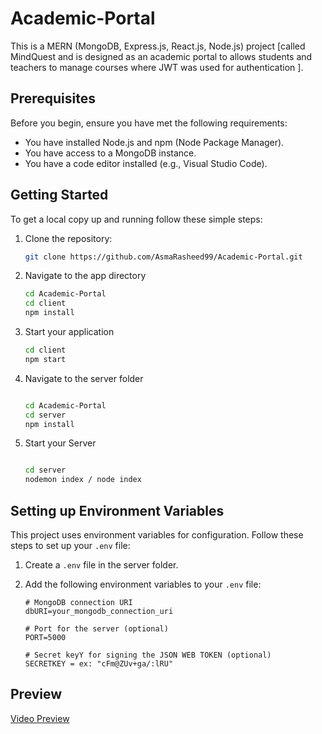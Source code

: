 # Academic-Portal

This is a MERN (MongoDB, Express.js, React.js, Node.js) project [called MindQuest and is designed as an academic portal to allows students and teachers to manage courses where JWT was used for authentication ].

## Prerequisites

Before you begin, ensure you have met the following requirements:

- You have installed Node.js and npm (Node Package Manager).
- You have access to a MongoDB instance.
- You have a code editor installed (e.g., Visual Studio Code).

## Getting Started

To get a local copy up and running follow these simple steps:

1. Clone the repository:

   ```bash
   git clone https://github.com/AsmaRasheed99/Academic-Portal.git


2. Navigate to the app directory

   ```bash
   cd Academic-Portal
   cd client
   npm install

3. Start your application

   ```bash
   cd client
   npm start

4. Navigate to the server folder

   ```bash
   
   cd Academic-Portal
   cd server
   npm install

5. Start your Server


   ```bash

   cd server
   nodemon index / node index


## Setting up Environment Variables

This project uses environment variables for configuration. Follow these steps to set up your `.env` file:

1. Create a `.env` file in the server folder.

2. Add the following environment variables to your `.env` file:

   ```plaintext
   # MongoDB connection URI
   dbURI=your_mongodb_connection_uri

   # Port for the server (optional)
   PORT=5000

   # Secret keyY for signing the JSON WEB TOKEN (optional)
   SECRETKEY = ex: "cFm@ZUv+ga/:lRU"

## Preview

[Video Preview](https://www.awesomescreenshot.com/video/28547725?key=2e96a49267b3e7b55f11f8af30ae7161)
